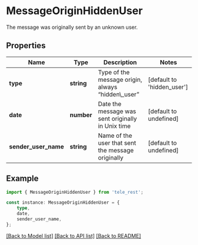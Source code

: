 # MessageOriginHiddenUser

The message was originally sent by an unknown user.

## Properties

Name | Type | Description | Notes
------------ | ------------- | ------------- | -------------
**type** | **string** | Type of the message origin, always “hidden\\_user” | [default to 'hidden_user']
**date** | **number** | Date the message was sent originally in Unix time | [default to undefined]
**sender_user_name** | **string** | Name of the user that sent the message originally | [default to undefined]

## Example

```typescript
import { MessageOriginHiddenUser } from 'tele_rest';

const instance: MessageOriginHiddenUser = {
    type,
    date,
    sender_user_name,
};
```

[[Back to Model list]](../README.md#documentation-for-models) [[Back to API list]](../README.md#documentation-for-api-endpoints) [[Back to README]](../README.md)
